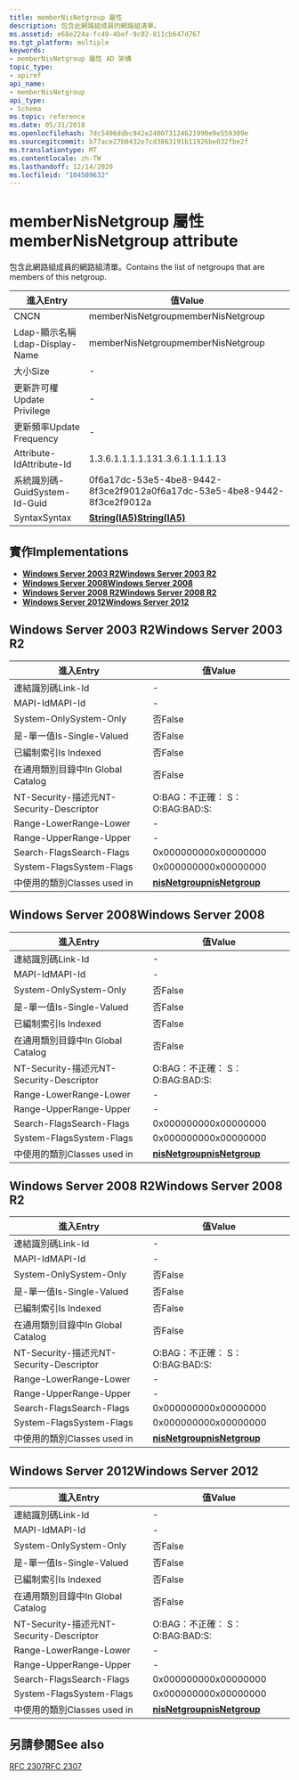 ```yaml
---
title: memberNisNetgroup 屬性
description: 包含此網路組成員的網路組清單。
ms.assetid: e68e224a-fc49-4bef-9c02-811cb647d767
ms.tgt_platform: multiple
keywords:
- memberNisNetgroup 屬性 AD 架構
topic_type:
- apiref
api_name:
- memberNisNetgroup
api_type:
- Schema
ms.topic: reference
ms.date: 05/31/2018
ms.openlocfilehash: 7dc5406ddbc942e240073124621990e9e559309e
ms.sourcegitcommit: b77ace27b0432e7cd3863191b11926be032fbe2f
ms.translationtype: MT
ms.contentlocale: zh-TW
ms.lasthandoff: 12/14/2020
ms.locfileid: "104509632"
---
```

# <a name="membernisnetgroup-attribute"></a><span data-ttu-id="55fed-104">memberNisNetgroup 屬性</span><span class="sxs-lookup"><span data-stu-id="55fed-104">memberNisNetgroup attribute</span></span>

<span data-ttu-id="55fed-105">包含此網路組成員的網路組清單。</span><span class="sxs-lookup"><span data-stu-id="55fed-105">Contains the list of netgroups that are members of this netgroup.</span></span>



| <span data-ttu-id="55fed-106">進入</span><span class="sxs-lookup"><span data-stu-id="55fed-106">Entry</span></span> | <span data-ttu-id="55fed-107">值</span><span class="sxs-lookup"><span data-stu-id="55fed-107">Value</span></span> |
|-------------------|--------------------------------------|
| <span data-ttu-id="55fed-108">CN</span><span class="sxs-lookup"><span data-stu-id="55fed-108">CN</span></span>                | <span data-ttu-id="55fed-109">memberNisNetgroup</span><span class="sxs-lookup"><span data-stu-id="55fed-109">memberNisNetgroup</span></span>                    |
| <span data-ttu-id="55fed-110">Ldap-顯示名稱</span><span class="sxs-lookup"><span data-stu-id="55fed-110">Ldap-Display-Name</span></span> | <span data-ttu-id="55fed-111">memberNisNetgroup</span><span class="sxs-lookup"><span data-stu-id="55fed-111">memberNisNetgroup</span></span>                    |
| <span data-ttu-id="55fed-112">大小</span><span class="sxs-lookup"><span data-stu-id="55fed-112">Size</span></span>              | \-                                   |
| <span data-ttu-id="55fed-113">更新許可權</span><span class="sxs-lookup"><span data-stu-id="55fed-113">Update Privilege</span></span>  | \-                                   |
| <span data-ttu-id="55fed-114">更新頻率</span><span class="sxs-lookup"><span data-stu-id="55fed-114">Update Frequency</span></span>  | \-                                   |
| <span data-ttu-id="55fed-115">Attribute-Id</span><span class="sxs-lookup"><span data-stu-id="55fed-115">Attribute-Id</span></span>      | <span data-ttu-id="55fed-116">1.3.6.1.1.1.1.13</span><span class="sxs-lookup"><span data-stu-id="55fed-116">1.3.6.1.1.1.1.13</span></span>                     |
| <span data-ttu-id="55fed-117">系統識別碼-Guid</span><span class="sxs-lookup"><span data-stu-id="55fed-117">System-Id-Guid</span></span>    | <span data-ttu-id="55fed-118">0f6a17dc-53e5-4be8-9442-8f3ce2f9012a</span><span class="sxs-lookup"><span data-stu-id="55fed-118">0f6a17dc-53e5-4be8-9442-8f3ce2f9012a</span></span> |
| <span data-ttu-id="55fed-119">Syntax</span><span class="sxs-lookup"><span data-stu-id="55fed-119">Syntax</span></span>            | [<span data-ttu-id="55fed-120">**String(IA5)**</span><span class="sxs-lookup"><span data-stu-id="55fed-120">**String(IA5)**</span></span>](s-string-ia5.md)  |



## <a name="implementations"></a><span data-ttu-id="55fed-121">實作</span><span class="sxs-lookup"><span data-stu-id="55fed-121">Implementations</span></span>

-   [<span data-ttu-id="55fed-122">**Windows Server 2003 R2**</span><span class="sxs-lookup"><span data-stu-id="55fed-122">**Windows Server 2003 R2**</span></span>](#windows-server-2003-r2)
-   [<span data-ttu-id="55fed-123">**Windows Server 2008**</span><span class="sxs-lookup"><span data-stu-id="55fed-123">**Windows Server 2008**</span></span>](#windows-server-2008)
-   [<span data-ttu-id="55fed-124">**Windows Server 2008 R2**</span><span class="sxs-lookup"><span data-stu-id="55fed-124">**Windows Server 2008 R2**</span></span>](#windows-server-2008-r2)
-   [<span data-ttu-id="55fed-125">**Windows Server 2012**</span><span class="sxs-lookup"><span data-stu-id="55fed-125">**Windows Server 2012**</span></span>](#windows-server-2012)

## <a name="windows-server-2003-r2"></a><span data-ttu-id="55fed-126">Windows Server 2003 R2</span><span class="sxs-lookup"><span data-stu-id="55fed-126">Windows Server 2003 R2</span></span>



| <span data-ttu-id="55fed-127">進入</span><span class="sxs-lookup"><span data-stu-id="55fed-127">Entry</span></span> | <span data-ttu-id="55fed-128">值</span><span class="sxs-lookup"><span data-stu-id="55fed-128">Value</span></span> |
|------------------------|-------------------------------------------------|
| <span data-ttu-id="55fed-129">連結識別碼</span><span class="sxs-lookup"><span data-stu-id="55fed-129">Link-Id</span></span>                | \-                                              |
| <span data-ttu-id="55fed-130">MAPI-Id</span><span class="sxs-lookup"><span data-stu-id="55fed-130">MAPI-Id</span></span>                | \-                                              |
| <span data-ttu-id="55fed-131">System-Only</span><span class="sxs-lookup"><span data-stu-id="55fed-131">System-Only</span></span>            | <span data-ttu-id="55fed-132">否</span><span class="sxs-lookup"><span data-stu-id="55fed-132">False</span></span>                                           |
| <span data-ttu-id="55fed-133">是-單一值</span><span class="sxs-lookup"><span data-stu-id="55fed-133">Is-Single-Valued</span></span>       | <span data-ttu-id="55fed-134">否</span><span class="sxs-lookup"><span data-stu-id="55fed-134">False</span></span>                                           |
| <span data-ttu-id="55fed-135">已編制索引</span><span class="sxs-lookup"><span data-stu-id="55fed-135">Is Indexed</span></span>             | <span data-ttu-id="55fed-136">否</span><span class="sxs-lookup"><span data-stu-id="55fed-136">False</span></span>                                           |
| <span data-ttu-id="55fed-137">在通用類別目錄中</span><span class="sxs-lookup"><span data-stu-id="55fed-137">In Global Catalog</span></span>      | <span data-ttu-id="55fed-138">否</span><span class="sxs-lookup"><span data-stu-id="55fed-138">False</span></span>                                           |
| <span data-ttu-id="55fed-139">NT-Security-描述元</span><span class="sxs-lookup"><span data-stu-id="55fed-139">NT-Security-Descriptor</span></span> | <span data-ttu-id="55fed-140">O:BAG：不正確： S：</span><span class="sxs-lookup"><span data-stu-id="55fed-140">O:BAG:BAD:S:</span></span>                                    |
| <span data-ttu-id="55fed-141">Range-Lower</span><span class="sxs-lookup"><span data-stu-id="55fed-141">Range-Lower</span></span>            | \-                                              |
| <span data-ttu-id="55fed-142">Range-Upper</span><span class="sxs-lookup"><span data-stu-id="55fed-142">Range-Upper</span></span>            | \-                                              |
| <span data-ttu-id="55fed-143">Search-Flags</span><span class="sxs-lookup"><span data-stu-id="55fed-143">Search-Flags</span></span>           | <span data-ttu-id="55fed-144">0x00000000</span><span class="sxs-lookup"><span data-stu-id="55fed-144">0x00000000</span></span>                                      |
| <span data-ttu-id="55fed-145">System-Flags</span><span class="sxs-lookup"><span data-stu-id="55fed-145">System-Flags</span></span>           | <span data-ttu-id="55fed-146">0x00000000</span><span class="sxs-lookup"><span data-stu-id="55fed-146">0x00000000</span></span>                                      |
| <span data-ttu-id="55fed-147">中使用的類別</span><span class="sxs-lookup"><span data-stu-id="55fed-147">Classes used in</span></span>        | [<span data-ttu-id="55fed-148">**nisNetgroup**</span><span class="sxs-lookup"><span data-stu-id="55fed-148">**nisNetgroup**</span></span>](c-nisnetgroup.md)<br/> |



## <a name="windows-server-2008"></a><span data-ttu-id="55fed-149">Windows Server 2008</span><span class="sxs-lookup"><span data-stu-id="55fed-149">Windows Server 2008</span></span>



| <span data-ttu-id="55fed-150">進入</span><span class="sxs-lookup"><span data-stu-id="55fed-150">Entry</span></span> | <span data-ttu-id="55fed-151">值</span><span class="sxs-lookup"><span data-stu-id="55fed-151">Value</span></span> |
|------------------------|-------------------------------------------------|
| <span data-ttu-id="55fed-152">連結識別碼</span><span class="sxs-lookup"><span data-stu-id="55fed-152">Link-Id</span></span>                | \-                                              |
| <span data-ttu-id="55fed-153">MAPI-Id</span><span class="sxs-lookup"><span data-stu-id="55fed-153">MAPI-Id</span></span>                | \-                                              |
| <span data-ttu-id="55fed-154">System-Only</span><span class="sxs-lookup"><span data-stu-id="55fed-154">System-Only</span></span>            | <span data-ttu-id="55fed-155">否</span><span class="sxs-lookup"><span data-stu-id="55fed-155">False</span></span>                                           |
| <span data-ttu-id="55fed-156">是-單一值</span><span class="sxs-lookup"><span data-stu-id="55fed-156">Is-Single-Valued</span></span>       | <span data-ttu-id="55fed-157">否</span><span class="sxs-lookup"><span data-stu-id="55fed-157">False</span></span>                                           |
| <span data-ttu-id="55fed-158">已編制索引</span><span class="sxs-lookup"><span data-stu-id="55fed-158">Is Indexed</span></span>             | <span data-ttu-id="55fed-159">否</span><span class="sxs-lookup"><span data-stu-id="55fed-159">False</span></span>                                           |
| <span data-ttu-id="55fed-160">在通用類別目錄中</span><span class="sxs-lookup"><span data-stu-id="55fed-160">In Global Catalog</span></span>      | <span data-ttu-id="55fed-161">否</span><span class="sxs-lookup"><span data-stu-id="55fed-161">False</span></span>                                           |
| <span data-ttu-id="55fed-162">NT-Security-描述元</span><span class="sxs-lookup"><span data-stu-id="55fed-162">NT-Security-Descriptor</span></span> | <span data-ttu-id="55fed-163">O:BAG：不正確： S：</span><span class="sxs-lookup"><span data-stu-id="55fed-163">O:BAG:BAD:S:</span></span>                                    |
| <span data-ttu-id="55fed-164">Range-Lower</span><span class="sxs-lookup"><span data-stu-id="55fed-164">Range-Lower</span></span>            | \-                                              |
| <span data-ttu-id="55fed-165">Range-Upper</span><span class="sxs-lookup"><span data-stu-id="55fed-165">Range-Upper</span></span>            | \-                                              |
| <span data-ttu-id="55fed-166">Search-Flags</span><span class="sxs-lookup"><span data-stu-id="55fed-166">Search-Flags</span></span>           | <span data-ttu-id="55fed-167">0x00000000</span><span class="sxs-lookup"><span data-stu-id="55fed-167">0x00000000</span></span>                                      |
| <span data-ttu-id="55fed-168">System-Flags</span><span class="sxs-lookup"><span data-stu-id="55fed-168">System-Flags</span></span>           | <span data-ttu-id="55fed-169">0x00000000</span><span class="sxs-lookup"><span data-stu-id="55fed-169">0x00000000</span></span>                                      |
| <span data-ttu-id="55fed-170">中使用的類別</span><span class="sxs-lookup"><span data-stu-id="55fed-170">Classes used in</span></span>        | [<span data-ttu-id="55fed-171">**nisNetgroup**</span><span class="sxs-lookup"><span data-stu-id="55fed-171">**nisNetgroup**</span></span>](c-nisnetgroup.md)<br/> |



## <a name="windows-server-2008-r2"></a><span data-ttu-id="55fed-172">Windows Server 2008 R2</span><span class="sxs-lookup"><span data-stu-id="55fed-172">Windows Server 2008 R2</span></span>



| <span data-ttu-id="55fed-173">進入</span><span class="sxs-lookup"><span data-stu-id="55fed-173">Entry</span></span> | <span data-ttu-id="55fed-174">值</span><span class="sxs-lookup"><span data-stu-id="55fed-174">Value</span></span> |
|------------------------|-------------------------------------------------|
| <span data-ttu-id="55fed-175">連結識別碼</span><span class="sxs-lookup"><span data-stu-id="55fed-175">Link-Id</span></span>                | \-                                              |
| <span data-ttu-id="55fed-176">MAPI-Id</span><span class="sxs-lookup"><span data-stu-id="55fed-176">MAPI-Id</span></span>                | \-                                              |
| <span data-ttu-id="55fed-177">System-Only</span><span class="sxs-lookup"><span data-stu-id="55fed-177">System-Only</span></span>            | <span data-ttu-id="55fed-178">否</span><span class="sxs-lookup"><span data-stu-id="55fed-178">False</span></span>                                           |
| <span data-ttu-id="55fed-179">是-單一值</span><span class="sxs-lookup"><span data-stu-id="55fed-179">Is-Single-Valued</span></span>       | <span data-ttu-id="55fed-180">否</span><span class="sxs-lookup"><span data-stu-id="55fed-180">False</span></span>                                           |
| <span data-ttu-id="55fed-181">已編制索引</span><span class="sxs-lookup"><span data-stu-id="55fed-181">Is Indexed</span></span>             | <span data-ttu-id="55fed-182">否</span><span class="sxs-lookup"><span data-stu-id="55fed-182">False</span></span>                                           |
| <span data-ttu-id="55fed-183">在通用類別目錄中</span><span class="sxs-lookup"><span data-stu-id="55fed-183">In Global Catalog</span></span>      | <span data-ttu-id="55fed-184">否</span><span class="sxs-lookup"><span data-stu-id="55fed-184">False</span></span>                                           |
| <span data-ttu-id="55fed-185">NT-Security-描述元</span><span class="sxs-lookup"><span data-stu-id="55fed-185">NT-Security-Descriptor</span></span> | <span data-ttu-id="55fed-186">O:BAG：不正確： S：</span><span class="sxs-lookup"><span data-stu-id="55fed-186">O:BAG:BAD:S:</span></span>                                    |
| <span data-ttu-id="55fed-187">Range-Lower</span><span class="sxs-lookup"><span data-stu-id="55fed-187">Range-Lower</span></span>            | \-                                              |
| <span data-ttu-id="55fed-188">Range-Upper</span><span class="sxs-lookup"><span data-stu-id="55fed-188">Range-Upper</span></span>            | \-                                              |
| <span data-ttu-id="55fed-189">Search-Flags</span><span class="sxs-lookup"><span data-stu-id="55fed-189">Search-Flags</span></span>           | <span data-ttu-id="55fed-190">0x00000000</span><span class="sxs-lookup"><span data-stu-id="55fed-190">0x00000000</span></span>                                      |
| <span data-ttu-id="55fed-191">System-Flags</span><span class="sxs-lookup"><span data-stu-id="55fed-191">System-Flags</span></span>           | <span data-ttu-id="55fed-192">0x00000000</span><span class="sxs-lookup"><span data-stu-id="55fed-192">0x00000000</span></span>                                      |
| <span data-ttu-id="55fed-193">中使用的類別</span><span class="sxs-lookup"><span data-stu-id="55fed-193">Classes used in</span></span>        | [<span data-ttu-id="55fed-194">**nisNetgroup**</span><span class="sxs-lookup"><span data-stu-id="55fed-194">**nisNetgroup**</span></span>](c-nisnetgroup.md)<br/> |



## <a name="windows-server-2012"></a><span data-ttu-id="55fed-195">Windows Server 2012</span><span class="sxs-lookup"><span data-stu-id="55fed-195">Windows Server 2012</span></span>



| <span data-ttu-id="55fed-196">進入</span><span class="sxs-lookup"><span data-stu-id="55fed-196">Entry</span></span> | <span data-ttu-id="55fed-197">值</span><span class="sxs-lookup"><span data-stu-id="55fed-197">Value</span></span> |
|------------------------|-------------------------------------------------|
| <span data-ttu-id="55fed-198">連結識別碼</span><span class="sxs-lookup"><span data-stu-id="55fed-198">Link-Id</span></span>                | \-                                              |
| <span data-ttu-id="55fed-199">MAPI-Id</span><span class="sxs-lookup"><span data-stu-id="55fed-199">MAPI-Id</span></span>                | \-                                              |
| <span data-ttu-id="55fed-200">System-Only</span><span class="sxs-lookup"><span data-stu-id="55fed-200">System-Only</span></span>            | <span data-ttu-id="55fed-201">否</span><span class="sxs-lookup"><span data-stu-id="55fed-201">False</span></span>                                           |
| <span data-ttu-id="55fed-202">是-單一值</span><span class="sxs-lookup"><span data-stu-id="55fed-202">Is-Single-Valued</span></span>       | <span data-ttu-id="55fed-203">否</span><span class="sxs-lookup"><span data-stu-id="55fed-203">False</span></span>                                           |
| <span data-ttu-id="55fed-204">已編制索引</span><span class="sxs-lookup"><span data-stu-id="55fed-204">Is Indexed</span></span>             | <span data-ttu-id="55fed-205">否</span><span class="sxs-lookup"><span data-stu-id="55fed-205">False</span></span>                                           |
| <span data-ttu-id="55fed-206">在通用類別目錄中</span><span class="sxs-lookup"><span data-stu-id="55fed-206">In Global Catalog</span></span>      | <span data-ttu-id="55fed-207">否</span><span class="sxs-lookup"><span data-stu-id="55fed-207">False</span></span>                                           |
| <span data-ttu-id="55fed-208">NT-Security-描述元</span><span class="sxs-lookup"><span data-stu-id="55fed-208">NT-Security-Descriptor</span></span> | <span data-ttu-id="55fed-209">O:BAG：不正確： S：</span><span class="sxs-lookup"><span data-stu-id="55fed-209">O:BAG:BAD:S:</span></span>                                    |
| <span data-ttu-id="55fed-210">Range-Lower</span><span class="sxs-lookup"><span data-stu-id="55fed-210">Range-Lower</span></span>            | \-                                              |
| <span data-ttu-id="55fed-211">Range-Upper</span><span class="sxs-lookup"><span data-stu-id="55fed-211">Range-Upper</span></span>            | \-                                              |
| <span data-ttu-id="55fed-212">Search-Flags</span><span class="sxs-lookup"><span data-stu-id="55fed-212">Search-Flags</span></span>           | <span data-ttu-id="55fed-213">0x00000000</span><span class="sxs-lookup"><span data-stu-id="55fed-213">0x00000000</span></span>                                      |
| <span data-ttu-id="55fed-214">System-Flags</span><span class="sxs-lookup"><span data-stu-id="55fed-214">System-Flags</span></span>           | <span data-ttu-id="55fed-215">0x00000000</span><span class="sxs-lookup"><span data-stu-id="55fed-215">0x00000000</span></span>                                      |
| <span data-ttu-id="55fed-216">中使用的類別</span><span class="sxs-lookup"><span data-stu-id="55fed-216">Classes used in</span></span>        | [<span data-ttu-id="55fed-217">**nisNetgroup**</span><span class="sxs-lookup"><span data-stu-id="55fed-217">**nisNetgroup**</span></span>](c-nisnetgroup.md)<br/> |



## <a name="see-also"></a><span data-ttu-id="55fed-218">另請參閱</span><span class="sxs-lookup"><span data-stu-id="55fed-218">See also</span></span>

<dl> <dt>

[<span data-ttu-id="55fed-219">RFC 2307</span><span class="sxs-lookup"><span data-stu-id="55fed-219">RFC 2307</span></span>](https://www.ietf.org/rfc/rfc2307.txt)
</dt> </dl>

 

 





